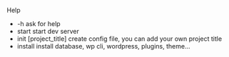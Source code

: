 Help
- -h                        ask for help
- start                     start dev server
- init [project_title]      create config file, you can add your own project title 
- install                   install database, wp cli, wordpress, plugins, theme...
